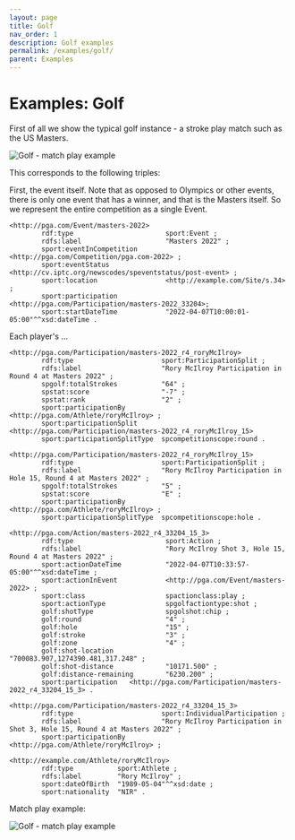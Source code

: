 ```yaml
---
layout: page
title: Golf
nav_order: 1
description: Golf examples
permalink: /examples/golf/
parent: Examples
---
```

# Examples: Golf

First of all we show the typical golf instance - a stroke play match such
as the US Masters.

![Golf - match play example](/diagrams/golf-stroke-play-dark.png)

This corresponds to the following triples:

First, the event itself. Note that as opposed to Olympics or other events, there is 
only one event that has a winner, and that is the Masters itself. So we represent the
entire competition as a single Event.

```
<http://pga.com/Event/masters-2022>
        rdf:type                       sport:Event ;
        rdfs:label                     "Masters 2022" ;
        sport:eventInCompetition       <http://pga.com/Competition/pga.com-2022> ;
        sport:eventStatus              <http://cv.iptc.org/newscodes/speventstatus/post-event> ;
        sport:location                 <http://example.com/Site/s.34> ;
        sport:participation            <http://pga.com/Participation/masters-2022_33204>;
        sport:startDateTime            "2022-04-07T10:00:01-05:00"^^xsd:dateTime .
```

Each player's ...

```
<http://pga.com/Participation/masters-2022_r4_roryMcIlroy>
        rdf:type                      sport:ParticipationSplit ;
        rdfs:label             		  "Rory McIlroy Participation in Round 4 at Masters 2022" ;
        spgolf:totalStrokes           "64" ;
        spstat:score                  "-7" ;
        spstat:rank         	  	  "2" ;  
        sport:participationBy         <http://pga.com/Athlete/roryMcIlroy> ;
        sport:participationSplit      <http://pga.com/Participation/masters-2022_r4_roryMcIlroy_15>
        sport:participationSplitType  spcompetitionscope:round .

<http://pga.com/Participation/masters-2022_r4_roryMcIlroy_15>
        rdf:type                      sport:ParticipationSplit ;
        rdfs:label             		  "Rory McIlroy Participation in Hole 15, Round 4 at Masters 2022" ;
        spgolf:totalStrokes           "5" ;
        spstat:score                  "E" ;
        sport:participationBy         <http://pga.com/Athlete/roryMcIlroy> ;
        sport:participationSplitType  spcompetitionscope:hole .

<http://pga.com/Action/masters-2022_r4_33204_15_3>
        rdf:type                       sport:Action ;
        rdfs:label                     "Rory McIlroy Shot 3, Hole 15, Round 4 at Masters 2022" ;
        sport:actionDateTime           "2022-04-07T10:33:57-05:00"^^xsd:dateTime ;
        sport:actionInEvent            <http://pga.com/Event/masters-2022> ;
        sport:class           		   spactionclass:play ;
        sport:actionType               spgolfactiontype:shot ;
        golf:shotType              	   spgolshot:chip ;
        golf:round  				   "4" ;
        golf:hole  					   "15" ;
        golf:stroke  				   "3" ;
        golf:zone  				   	   "4" ;
        golf:shot-location  		   "700083.907,1274390.481,317.248" ;
        golf:shot-distance  		   "10171.500" ;
        golf:distance-remaining  	   "6230.200" ;
        sport:participation   <http://pga.com/Participation/masters-2022_r4_33204_15_3> .

<http://pga.com/Participation/masters-2022_r4_33204_15_3>
        rdf:type                      sport:IndividualParticipation ;
        rdfs:label             		  "Rory McIlroy Participation in  Shot 3, Hole 15, Round 4 at Masters 2022" ;
        sport:participationBy       <http://pga.com/Athlete/roryMcIlroy> ;

<http://example.com/Athlete/roryMcIlroy>
        rdf:type           sport:Athlete ;
        rdfs:label         "Rory McIlroy" ;
        sport:dateOfBirth  "1989-05-04"^^xsd:date ;
        sport:nationality  "NIR" .
```

Match play example:

![Golf - match play example](/diagrams/golf-match-play-dark.png)

